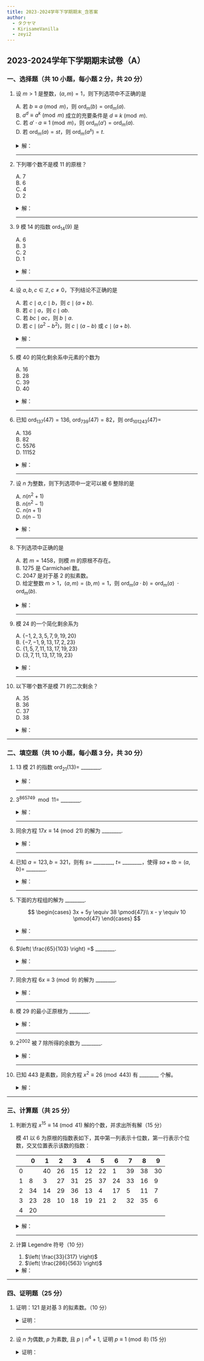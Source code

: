 ```yaml
---
title: 2023-2024学年下学期期末_含答案
author:
  - タクヤマ
  - KirisameVanilla
  - zeyi2
---
```


## 2023-2024学年下学期期末试卷（A）  

### 一、选择题（共 10 小题，每小题 2 分，共 20 分）

1. 设 $m > 1$ 是整数，$(a, m) = 1$，则下列选项中不正确的是

    A. 若 $b \equiv a \pmod{m}$，则 $\mathrm{ord}_m(b) = \mathrm{ord}_m(a)$.  
    B. $a^d \equiv a^k \pmod{m}$ 成立的充要条件是 $d \equiv k \pmod{m}$.  
    C. 若 $a' \cdot a \equiv 1 \pmod{m}$，则 $\mathrm{ord}_m(a') = \mathrm{ord}_m(a)$.  
    D. 若 $\mathrm{ord}_m(a) = st$，则 $\mathrm{ord}_m(a^s) = t$.

    <details>
    <summary>解：</summary>

    B

    $a^d \equiv a^k \pmod{m}$ 成立的充要条件是 $d \equiv k \pmod{(\mathrm{ord}_m(a))}$

    </details>

    ***

2. 下列哪个数不是模 11 的原根？

    A. 7  
    B. 6  
    C. 4  
    D. 2

    <details>
    <summary>解：</summary>

    C

    简单验证即可

    </details>

    ***

3. 9 模 14 的指数 $\mathrm{ord}_{14}(9)$ 是

    A. 6  
    B. 3  
    C. 2  
    D. 1

    <details>
    <summary>解：</summary>

    B

    简单计算即可

    </details>

    ***

4. 设 $a, b, c \in \mathbb{Z}, c \ne 0$，下列结论不正确的是

    A. 若 $c \mid a, c \mid b$，则 $c \mid (a + b)$.  
    B. 若 $c \mid a$，则 $c \mid ab$.  
    C. 若 $bc \mid ac$，则 $b \mid a$.  
    D. 若 $c \mid (a^2 - b^2)$，则 $c \mid (a - b)$ 或 $c \mid (a + b)$.

    <details>
    <summary>解：</summary>

    D

    例如 $a - b = 3, a + b = 5, c = 15$

    </details>

    ***

5. 模 40 的简化剩余系中元素的个数为

    A. 16  
    B. 28  
    C. 39  
    D. 40

    <details>
    <summary>解：</summary>

    A

    $\varphi(40) = 16$

    </details>

    ***

6. 已知 $\mathrm{ord}_{137}(47) = 136$, $\mathrm{ord}_{739}(47) = 82$，则 $\mathrm{ord}_{101243}(47) =$

    A. 136  
    B. 82  
    C. 5576  
    D. 11152

    <details>
    <summary>解：</summary>

    C  

    因为 $(137, 739) = 1, 137*739 = 101243$, 故 $\mathrm{ord}_{101243}(47) = [\mathrm{ord}_{137}(47), \mathrm{ord}_{739}(47)] = [136, 82] = 5576$

    </details>

    ***

7. 设 $n$ 为整数，则下列选项中一定可以被 6 整除的是

    A. $n(n^2 + 1)$  
    B. $n(n^2 - 1)$  
    C. $n(n + 1)$  
    D. $n(n - 1)$

    <details>
    <summary>解：</summary>

    B

    $n(n^2 - 1) = n(n-1)(n+1)$，因子中必然存在2与3，故能被6整除

    </details>

    ***

8. 下列选项中正确的是

    A. 若 $m = 1458$，则模 $m$ 的原根不存在。  
    B. 1275 是 Carmichael 数。  
    C. 2047 是对于基 2 的拟素数。  
    D. 给定整数 $m > 1$，$(a,m) = (b,m) = 1$，则 $\mathrm{ord}_m(a \cdot b) = \mathrm{ord}_m(a)\ \cdot \mathrm{ord}_m(b)$.

    <details>
    <summary>解：</summary>

    C

    简单验证即可

    </details>

    ***

9. 模 24 的一个简化剩余系为

    A. $\{-1, 2, 3, 5, 7, 9, 19, 20\}$  
    B. $\{-7, -1, 9, 13, 17, 2, 23\}$  
    C. $\{1, 5, 7, 11, 13, 17, 19, 23\}$  
    D. $\{3, 7, 11, 13, 17, 19, 23\}$

    <details>
    <summary>解：</summary>

    C

    由定义验证即可

    </details>

    ***

10. 以下哪个数不是模 71 的二次剩余？

    A. 35  
    B. 36  
    C. 37  
    D. 38

    <details>
    <summary>解：</summary>

    A

    计算勒让德符号即可

    </details>

***

### 二、填空题（共 10 小题，每小题 3 分，共 30 分）

1. 13 模 21 的指数 $\mathrm{ord}_{21}(13) =$ ________.

    <details>
    <summary>解：</summary>

    2

    $13^2 = 169 \equiv 1 \pmod{21}$，故 $\mathrm{ord}_{21}(13) = 2$

    </details>

    ***

2. $3^{865749} \mod 11 =$ ________.

    <details>
    <summary>解：</summary>

    4

    因为 $(3, 11) = 1$，故 $3^{10} \equiv 1 \pmod{11}$，则 $3^{865749} \equiv 3^9 \equiv 4 \pmod{11}$

    </details>

    ***

3. 同余方程 $17x \equiv 14 \pmod{21}$ 的解为 ________.

    <details>
    <summary>解：</summary>

    $x \equiv 7 \pmod{21}$

    先计算17在模21下的逆元，简单计算得到 $17 * 5 \equiv 1 \pmod{21}$，再变形原方程为 $5 * 17x \equiv 5 * 14 \pmod{21}$，即 $x \equiv 70 \equiv 7 \pmod{21}$

    </details>

    ***

4. 已知 $a = 123, b = 321$，则有 $s =$ ________, $t =$ ________，使得 $sa + tb = (a, b) =$ ________.

    <details>
    <summary>解：</summary>

    $s = 47, t = -18, (a,b) = 3$

    进行exgcd即可，算法参见教材第一章
    </details>

    ***

5. 下面的方程组的解为 ________.

    $$
    \begin{cases}
    3x + 5y \equiv 38 \pmod{47}\\
    x - y \equiv 10 \pmod{47}
    \end{cases}
    $$

    <details>
    <summary>解：</summary>

    $x \equiv 11 \pmod{47}, y \equiv 1 \pmod{47}$

    变形后解一元一次同余方程即可
    </details>

    ***

6. $\left( \frac{65}{103} \right) =$ ________.

    <details>
    <summary>解：</summary>

    -1

    简单计算勒让德符号
    </details>

    ***

7. 同余方程 $6x \equiv 3 \pmod{9}$ 的解为 ________.

    <details>
    <summary>解：</summary>

    $x \equiv 2, 5, 8 \pmod{9}$

    做法同3，注意多解
    </details>

    ***

8. 模 29 的最小正原根为 ________.

    <details>
    <summary>解：</summary>

    2

    简单检验计算即可
    </details>

    ***

9. $2^{2002}$ 被 7 除所得的余数为 ________.

    <details>
    <summary>解：</summary>

    2

    做法同2
    </details>

    ***

10. 已知 443 是素数，同余方程 $x^2 \equiv 26 \pmod{443}$ 有 ________ 个解。

    <details>
    <summary>解：</summary>

    0

    计算勒让德符号 $\left( \frac{26}{443} \right)$即可

    </details>

***

### 三、计算题（共 25 分）

1. 判断方程 $x^{15} \equiv 14 \pmod{41}$ 解的个数，并求出所有解（15 分）

    模 41 以 6 为原根的指数表如下，其中第一列表示十位数，第一行表示个位数，交叉位置表示该数的指数：

    |     | 0 | 1 | 2 | 3 | 4 | 5 | 6 | 7 | 8 | 9 |
    |-----|---|---|---|---|---|---|---|---|---|---|
    | 0   |   | 40| 26| 15| 12| 22| 1 | 39| 38| 30|
    | 1   | 8 | 3 | 27| 31| 25| 37| 24| 33| 16| 9 |
    | 2   | 34| 14| 29| 36| 13| 4 | 17| 5 | 11| 7 |
    | 3   | 23| 28| 10| 18| 19| 21| 2 | 32| 35| 6 |
    | 4   | 20|   |   |   |   |   |   |   |   |   |

    <details>
    <summary>解：</summary>

    $\because\varphi(41)=40,\ (\varphi(41),15)=5$  
    $\therefore\text{方程有5个解}$  
    $x^{15}\equiv14\ (mod\ 41)$  
    查表得 $14\equiv6^{25}\ (mod\ 41)$  
    令 $x\equiv\ 6^a\ (mod\ 41)$  
    则有 $6^{a^{15}}\equiv6^{25}\ (mod\ 41)$  
    即 $6^{15a}\equiv6^{25}\ (mod\ 41)$  
    则 $15a\equiv25\ (mod\ 40)$  
    化为 $3a\equiv5\ (mod\ 8)$，该式解为 $a\equiv7\ (mod\ 8)$  
    故解为 $a\equiv7,15,23,31,39\ (mod\ 40)$  
    查表得原式解为 $x\equiv29,3,30,13,7\ (mod\ 41)$

    </details>

    ***

2. 计算 Legendre 符号（10 分）

    1) $\left( \frac{33}{317} \right)$  
    2) $\left( \frac{286}{563} \right)$

    <details>
    <summary>解：</summary>

    勒让德符号的计算较为简单，这里不给出解题过程，两问的答案分别是-1，-1

    </details>

***

### 四、证明题（25 分）

1. 证明：121 是对基 3 的拟素数。（10 分）

    <details>
    <summary>证明：</summary>

    要证121是基3的拟素数，即证 $3^{120}\equiv1\ (mod\ 121)$  

    一种常见的思路：  
    显然121与3互素，由欧拉定理， $\varphi(121)=11^2-11=110,3^{\varphi(121)}=3^{110}\equiv1\ (mod\ 121)$  
    所以 $3^{120}\equiv3^{10}\ (mod\ 121)$, $3^{10}$显然可以手动验算，得证  

    另一种可能性：  
    尝试逐个检验后发现 $3^{5}=243\equiv1\ (mod\ 121),5|120$，直接得证

    </details>

    ***

2. 设 $n$ 为偶数, $p$ 为素数, 且 $p \mid n^{4} + 1$, 证明 $p \equiv 1 \pmod 8$ (15 分)

    <details>
    <summary>证明：</summary>

    显然p不为2  

    $\because p|n^4+1$  
    $\therefore n^4+1\equiv 0\ (mod \ p)$  
    $\therefore n^4+2n^2+1\equiv 2n^2\ (mod \ p)$  
    $\therefore (n^2+1)^2\equiv 2n^2\ (mod \ p)$  

    由二次剩余的定义，知式子右边是模p的二次剩余  
    $\therefore(\frac{2n^2}{p})=1$  

    又 $\because (n,p)=1$  
    $\therefore(\frac{2}{p})=1$  
    $\therefore p\equiv 1,-1\ (mod\ 8)$  

    类似的，有 $n^4-2n^2+1\equiv -2n^2\ (mod \ p),(\frac{-2}{p})=1$  
    分别检验 $p\equiv 1\ (mod\ 8)$ 与 $p\equiv -1\ (mod\ 8)$，发现只有 $p\equiv 1\ (mod\ 8)$满足条件，得证
    </details>
